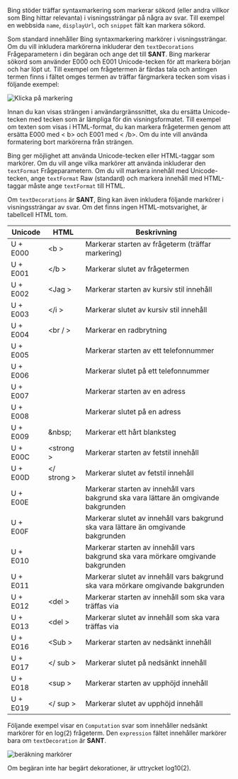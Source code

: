 Bing stöder träffar syntaxmarkering som markerar sökord (eller andra villkor som Bing hittar relevanta) i visningssträngar på några av svar. Till exempel en webbsida `name`, `displayUrl`, och `snippet` fält kan markera sökord.

Som standard innehåller Bing syntaxmarkering markörer i visningssträngar. Om du vill inkludera markörerna inkluderar den `textDecorations` Frågeparametern i din begäran och ange det till **SANT**. Bing markerar sökord som använder E000 och E001 Unicode-tecken för att markera början och har löpt ut. Till exempel om frågetermen är färdas tala och antingen termen finns i fältet omges termen av träffar färgmarkera tecken som visas i följande exempel:  
  
![Klicka på markering](./media/cognitive-services-bing-hit-highlighting/bing-hit-highlighting.PNG) 

Innan du kan visas strängen i användargränssnittet, ska du ersätta Unicode-tecken med tecken som är lämpliga för din visningsformatet. Till exempel om texten som visas i HTML-format, du kan markera frågetermen genom att ersätta E000 med < b\> och E001 med < /b\>. Om du inte vill använda formatering bort markörerna från strängen. 

Bing ger möjlighet att använda Unicode-tecken eller HTML-taggar som markörer. Om du vill ange vilka markörer att använda inkluderar den `textFormat` Frågeparametern. Om du vill markera innehåll med Unicode-tecken, ange `textFormat` Raw (standard) och markera innehåll med HTML-taggar måste ange `textFormat` till HTML. 
  
Om `textDecorations` är **SANT**, Bing kan även inkludera följande markörer i visningssträngar av svar. Om det finns ingen HTML-motsvarighet, är tabellcell HTML tom.

|Unicode|HTML|Beskrivning
|-|-|-
|U + E000|\<b >|Markerar starten av frågeterm (träffar markering)
|U + E001|\</b >|Markerar slutet av frågetermen
|U + E002|\<Jag >|Markerar starten av kursiv stil innehåll 
|U + E003|\</i >|Markerar slutet av kursiv stil innehåll
|U + E004|\<br / >|Markerar en radbrytning
|U + E005||Markerar starten av ett telefonnummer
|U + E006||Markerar slutet på ett telefonnummer
|U + E007||Markerar starten av en adress
|U + E008||Markerar slutet på en adress
|U + E009|\&nbsp;|Markerar ett hårt blanksteg
|U + E00C|\<strong >|Markerar starten av fetstil innehåll
|U + E00D|\</ strong >|Markerar slutet av fetstil innehåll
|U + E00E||Markerar starten av innehåll vars bakgrund ska vara lättare än omgivande bakgrunden
|U + E00F||Markerar slutet av innehåll vars bakgrund ska vara lättare än omgivande bakgrunden
|U + E010||Markerar starten av innehåll vars bakgrund ska vara mörkare omgivande bakgrunden
|U + E011||Markerar slutet av innehåll vars bakgrund ska vara mörkare omgivande bakgrunden
|U + E012|\<del >|Markerar starten av innehåll som ska vara träffas via
|U + E013|\<del >|Markerar slutet av innehåll som ska vara träffas via
|U + E016|\<Sub >|Markerar starten av nedsänkt innehåll
|U + E017|\</ sub >|Markerar slutet på nedsänkt innehåll
|U + E018|\<sup >|Markerar starten av upphöjd innehåll
|U + E019|\</ sup >|Markerar slutet av upphöjd innehåll

Följande exempel visar en `Computation` svar som innehåller nedsänkt markörer för en log(2) frågeterm. Den `expression` fältet innehåller markörer bara om `textDecoration` är **SANT**.

![beräkning markörer](./media/cognitive-services-bing-hit-highlighting/bing-markers-computation.PNG) 

Om begäran inte har begärt dekorationer, är uttrycket log10(2). 
  
